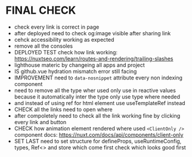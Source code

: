 # FINAL CHECK

- check every link is correct in page
- after deployed need to check og:image visible after sharing link 
- cehck accessibility working as expected
- remove all the consoles
- DEPLOYED TEST check how link working: https://nuxtseo.com/learn/routes-and-rendering/trailing-slashes
- lighthouse materic by changeing all apps and project
- IS github.vue hydration mismatch error still facing
- IMPROVEMENT need to `data-nosnippet` attribute every non indexing component
- need to remove all the type wher used only use in reactive values because it automatically inter the type only use type where needed
- and instead of using ref for html element use useTemplateRef instead
- CHECK all the links need to open where
- after compoletely need to check all the link working fine by clicking every link and button
- CHECK how animation element rendered where used `<ClientOnly />` component docs: https://nuxt.com/docs/api/components/client-only
- SET LAST need to set structure for defineProps, useRuntimeConfig, types, Ref<> and store which come first check which looks good first
